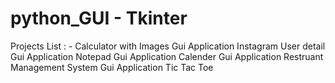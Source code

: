 # python_GUI - Tkinter 

Projects List : -
Calculator with Images Gui Application
Instagram User detail Gui Application
Notepad Gui Application
Calender Gui Application
Restruant Management System Gui Application
Tic Tac Toe
